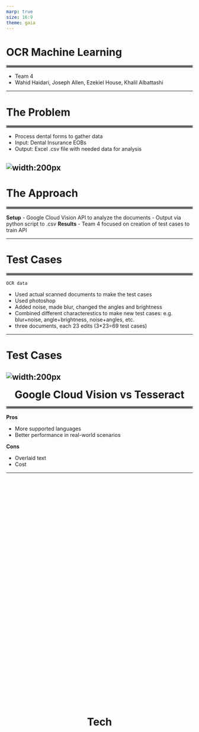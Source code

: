 ```yaml
---
marp: true
size: 16:9
theme: gaia
---
```


# OCR Machine Learning

<hr style="border: 3px solid gray">

- Team 4
- Wahid Haidari, Joseph Allen, Ezekiel House, Khalil Albattashi


--- 

# The Problem

<hr style="border: 3px solid gray">

- Process dental forms to gather data
- Input: Dental Insurance EOBs
- Output: Excel .csv file with needed data for analysis

![width:200px](file.jpg)
---

# The Approach

<hr style="border: 3px solid gray">

**Setup**
    - Google Cloud Vision API to analyze the documents
    - Output via python script to .csv
**Results**
    - Team 4 focused on creation of test cases to train API
    
---

# Test Cases

<hr style="border: 3px solid gray">

    OCR data
- Used actual scanned documents to make the test cases
- Used photoshop
- Added noise, made blur, changed the angles and brightness
- Combined different characterestics to make new test cases:
e.g. blur+noise, angle+brightness, noise+angles, etc.
- three documents, each 23 edits (3*23=69 test cases) 
---
# Test Cases

![width:200px](file.jpg)
---
<center>
<span style="font-size:2em; font-weight:bold; c">Google Cloud Vision vs Tesseract</span>
</center>

<hr style="border: 3px solid gray">

**Pros**
- More supported languages
- Better performance in real-world scenarios

**Cons**
- Overlaid text
- Cost

---

<center>
<span style="font-size:2em; font-weight:bold; margin: 0; position: absolute; top: 50%; left: 50%; -ms-transform: translate(-50%, -50%); transform: translate(-50%, -50%);">Tech</span>
</center>